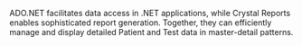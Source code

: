 ADO.NET facilitates data access in .NET applications, while Crystal Reports
enables sophisticated report generation. Together, they can efficiently manage and display detailed Patient and Test data in master-detail patterns.
